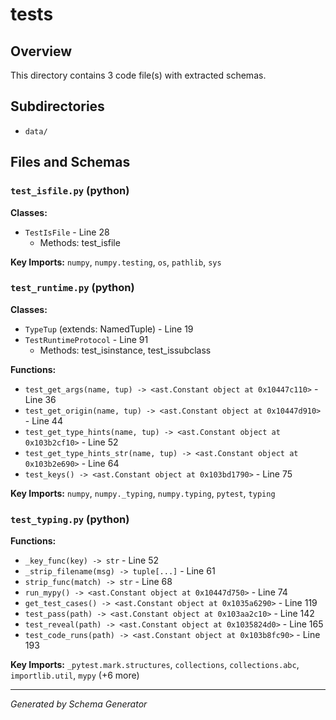 # tests

## Overview

This directory contains 3 code file(s) with extracted schemas.

## Subdirectories

- `data/`

## Files and Schemas

### `test_isfile.py` (python)

**Classes:**
- `TestIsFile` - Line 28
  - Methods: test_isfile

**Key Imports:** `numpy`, `numpy.testing`, `os`, `pathlib`, `sys`

### `test_runtime.py` (python)

**Classes:**
- `TypeTup` (extends: NamedTuple) - Line 19
- `TestRuntimeProtocol` - Line 91
  - Methods: test_isinstance, test_issubclass

**Functions:**
- `test_get_args(name, tup) -> <ast.Constant object at 0x10447c110>` - Line 36
- `test_get_origin(name, tup) -> <ast.Constant object at 0x10447d910>` - Line 44
- `test_get_type_hints(name, tup) -> <ast.Constant object at 0x103b2cf10>` - Line 52
- `test_get_type_hints_str(name, tup) -> <ast.Constant object at 0x103b2e690>` - Line 64
- `test_keys() -> <ast.Constant object at 0x103bd1790>` - Line 75

**Key Imports:** `numpy`, `numpy._typing`, `numpy.typing`, `pytest`, `typing`

### `test_typing.py` (python)

**Functions:**
- `_key_func(key) -> str` - Line 52
- `_strip_filename(msg) -> tuple[...]` - Line 61
- `strip_func(match) -> str` - Line 68
- `run_mypy() -> <ast.Constant object at 0x10447d750>` - Line 74
- `get_test_cases() -> <ast.Constant object at 0x1035a6290>` - Line 119
- `test_pass(path) -> <ast.Constant object at 0x103aa2c10>` - Line 142
- `test_reveal(path) -> <ast.Constant object at 0x1035824d0>` - Line 165
- `test_code_runs(path) -> <ast.Constant object at 0x103b8fc90>` - Line 193

**Key Imports:** `_pytest.mark.structures`, `collections`, `collections.abc`, `importlib.util`, `mypy` (+6 more)

---
*Generated by Schema Generator*